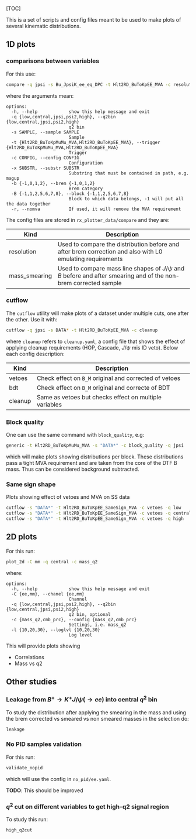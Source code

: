 [TOC]

This is a set of scripts and config files meant to be used to make plots of several
kinematic distributions.

## 1D plots

### comparisons between variables

For this use:

```bash
compare -q jpsi -s Bu_JpsiK_ee_eq_DPC -t Hlt2RD_BuToKpEE_MVA -c resolution -b 2 -B 2
```
where the arguments mean:

```
options:
  -h, --help            show this help message and exit
  -q {low,central,jpsi,psi2,high}, --q2bin {low,central,jpsi,psi2,high}
                        q2 bin
  -s SAMPLE, --sample SAMPLE
                        Sample
  -t {Hlt2RD_BuToKpMuMu_MVA,Hlt2RD_BuToKpEE_MVA}, --trigger {Hlt2RD_BuToKpMuMu_MVA,Hlt2RD_BuToKpEE_MVA}
                        Trigger
  -c CONFIG, --config CONFIG
                        Configuration
  -x SUBSTR, --substr SUBSTR
                        Substring that must be contained in path, e.g. magup
  -b {-1,0,1,2}, --brem {-1,0,1,2}
                        Brem category
  -B {-1,1,2,5,6,7,8}, --block {-1,1,2,5,6,7,8}
                        Block to which data belongs, -1 will put all the data together
  -r, --nomva           If used, it will remove the MVA requirement
```

The config files are stored in `rx_plotter_data/compare` and they are:

| Kind          | Description                                                                                                         |
| ------------- | ------------------------------------------------------------------------------------------------------------------- |
| resolution    | Used to compare the distribution before and after brem correction and also with L0 emulating requirements           |
| mass_smearing | Used to compare mass line shapes of $J/\psi$ and $B$ before and after smearing and of the non-brem corrected sample |

### cutflow

The `cutflow` utility will make plots of a dataset under multiple cuts, one after the other.
Use it with:

```bash
cutflow -q jpsi -s DATA* -t Hlt2RD_BuToKpEE_MVA -c cleanup
```

where `cleanup` refers to `cleanup.yaml`, a config file that shows the effect of applying cleanup
requirements (HOP, Cascade, $J/\psi$ mis ID veto). Below each config description:

| Kind    | Description                                            |
| ------- | ------------------------------------------------------ |
| vetoes  | Check effect on `B_M` original and corrected of vetoes |
| bdt     | Check effect on `B_M` original and correcte of BDT     |
| cleanup | Same as vetoes but checks effect on multiple variables |

### Block quality

One can use the same command with `block_quality`, e.g:

```bash
generic -t Hlt2RD_BuToKpMuMu_MVA -s "DATA*" -c block_quality -q jpsi
```

which will make plots showing distributions per block. These distributions pass
a tight MVA requirement and are taken from the core of the DTF B mass. Thus can be
considered background subtracted.

### Same sign shape

Plots showing effect of vetoes and MVA on SS data

```bash
cutflow -s "DATA*" -t Hlt2RD_BuToKpEE_SameSign_MVA -c vetoes -q low
cutflow -s "DATA*" -t Hlt2RD_BuToKpEE_SameSign_MVA -c vetoes -q central
cutflow -s "DATA*" -t Hlt2RD_BuToKpEE_SameSign_MVA -c vetoes -q high
```

## 2D plots

For this run:

```bash
plot_2d -C mm -q central -c mass_q2
```

where:

```
options:
  -h, --help            show this help message and exit
  -C {ee,mm}, --chanel {ee,mm}
                        Channel
  -q {low,central,jpsi,psi2,high}, --q2bin {low,central,jpsi,psi2,high}
                        q2 bin, optional
  -c {mass_q2,cmb_prc}, --config {mass_q2,cmb_prc}
                        Settings, i.e. mass_q2
  -l {10,20,30}, --loglvl {10,20,30}
                        Log level
```

This will provide plots showing

- Correlations
- Mass vs q2

## Other studies

### Leakage from $B^+\to K^+ J/\psi(\to ee)$ into central $q^2$ bin

To study the distribution after applying the smearing in the mass and using
the brem corrected vs smeared vs non smeared masses in the selection do:

```bash
leakage
```

### No PID samples validation

For this run:

```bash
validate_nopid
```

which will use the config in `no_pid/ee.yaml`.

**TODO**: This should be improved

### $q^2$ cut on different variables to get high-q2 signal region 

To study this run:

```bash
high_q2cut
```


